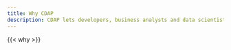 ```yaml
---
title: Why CDAP
description: CDAP lets developers, business analysts and data scientists focus on insights, analytics and business value instead of wrestling with infrastructure, and integration.
---
```


{{< why >}}
